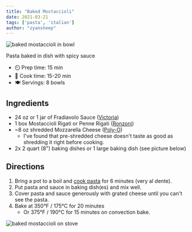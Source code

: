 ```yaml
---
title: "Baked Mostaccioli"
date: 2021-03-21
tags: ['pasta', 'italian']
author: "zyansheep"
---
```


![baked mostaccioli in bowl](/pix/baked-mostaccioli-00.webp "Baked Mostaccioli in Bowl")

Pasta baked in dish with spicy sauce

- ⏲️ Prep time: 15 min
- 🍳 Cook time: 15-20 min
- 🍽️ Servings: 8 bowls

## Ingredients

- 24 oz or 1 jar of Fradiavolo Sauce ([Victoria](https://victoriapastasauces.com/product/fradiavolo-sauce/))
- 1 box Mostaccioli Rigati or Penne Rigati ([Ronzoni](https://www.google.com/search?q=mostaccioli+rigati&tbm=shop))
- ~8 oz shredded Mozzarella
  Cheese ([Poly-O](https://www.walmart.com/ip/Polly-O-Mozzarella-Cheese-Chunk-with-Whole-Milk-16-oz-Pack/10448265))
    - I've found that pre-shredded cheese doesn't taste as good as shredding it right before cooking.
- 2x 2 quart (8") baking dishes or 1 large baking dish (see picture below)

## Directions

1. Bring a pot to a boil and [cook pasta](/pasta) for 6 minutes (very al dente).
2. Put pasta and sauce in baking dish(es) and mix well.
3. Cover pasta and sauce generously with grated cheese until you can't see the pasta.
4. Bake at 350°F / 175°C for 20 minutes
    - Or 375°F / 190°C for 15 minutes on convection bake.

![baked mostaccioli on stove](/pix/baked-mostaccioli-01.webp "Baked Mostaccioli right out of the Oven")

